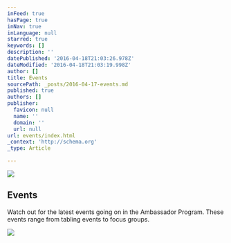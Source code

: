 ```yaml
---
inFeed: true
hasPage: true
inNav: true
inLanguage: null
starred: true
keywords: []
description: ''
datePublished: '2016-04-18T21:03:26.978Z'
dateModified: '2016-04-18T21:03:19.998Z'
author: []
title: Events
sourcePath: _posts/2016-04-17-events.md
published: true
authors: []
publisher:
  favicon: null
  name: ''
  domain: ''
  url: null
url: events/index.html
_context: 'http://schema.org'
_type: Article

---
```

![](https://the-grid-user-content.s3-us-west-2.amazonaws.com/5ff5914f-b958-421d-9e4a-8dff24544b71.png)

## Events

Watch out for the latest events going on in the Ambassador Program. These events range from tabling events to focus groups.

  
![](https://the-grid-user-content.s3-us-west-2.amazonaws.com/bacb7a42-15ac-4559-a0ab-f655da84a533.jpg)